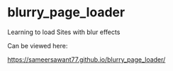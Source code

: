 # blurry_page_loader

Learning to load Sites with blur effects

Can be viewed here:

https://sameersawant77.github.io/blurry_page_loader/
